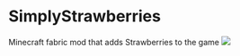 # SimplyStrawberries
Minecraft fabric mod that adds Strawberries to the game
[![](http://cf.way2muchnoise.eu/versions/363572.svg?badge_style=for_the_badge)](https://www.curseforge.com/minecraft/mc-mods/simply_strawberries)
